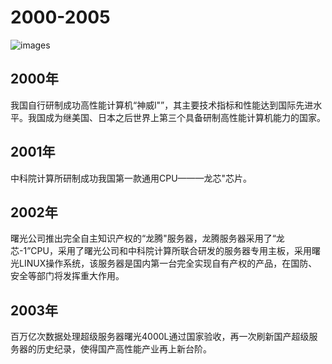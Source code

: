 # 2000-2005

![images](https://github.com/fire-huhuhu/work1_2000-2005-io/raw/gh-pages/images/img1.png)

## 2000年
我国自行研制成功高性能计算机“神威l"”，其主要技术指标和性能达到国际先进水平。我国成为继美国、日本之后世界上第三个具备研制高性能计算机能力的国家。

## 2001年
中科院计算所研制成功我国第一款通用CPU———龙芯"芯片。

## 2002年
曙光公司推出完全自主知识产权的“龙腾"服务器，龙腾服务器采用了“龙芯-1”CPU，采用了曙光公司和中科院计算所联合研发的服务器专用主板，采用曙光LINUX操作系统，该服务器是国内第一台完全实现自有产权的产品，在国防、安全等部门将发挥重大作用。

## 2003年
百万亿次数据处理超级服务器曙光4000L通过国家验收，再一次刷新国产超级服务器的历史纪录，使得国产高性能产业再上新台阶。

